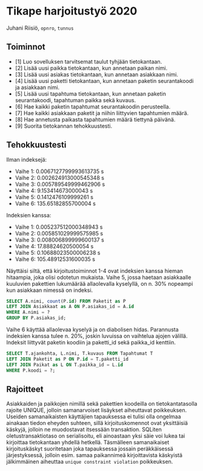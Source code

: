 # Tikape harjoitustyö 2020

Juhani Riisiö, `opnro`, `tunnus`

## Toiminnot

- [1] Luo sovelluksen tarvitsemat taulut tyhjään tietokantaan.
- [2] Lisää uusi paikka tietokantaan, kun annetaan paikan nimi.
- [3] Lisää uusi asiakas tietokantaan, kun annetaan asiakkaan nimi.
- [4] Lisää uusi paketti tietokantaan, kun annetaan paketin seurantakoodi ja asiakkaan nimi.
- [5] Lisää uusi tapahtuma tietokantaan, kun annetaan paketin seurantakoodi, tapahtuman paikka sekä kuvaus.
- [6] Hae kaikki paketin tapahtumat seurantakoodin perusteella.
- [7] Hae kaikki asiakkaan paketit ja niihin liittyvien tapahtumien määrä.
- [8] Hae annetusta paikasta tapahtumien määrä tiettynä päivänä.
- [9] Suorita tietokannan tehokkuustesti.

## Tehokkuustesti

Ilman indeksejä:
- Vaihe 1: 0.0067127799993613735 s
- Vaihe 2: 0.002624913000545348 s
- Vaihe 3: 0.005789549999462906 s
- Vaihe 4: 9.153414673000043 s
- Vaihe 5: 0.1412476109999261 s
- Vaihe 6: 135.65182855700004 s

Indeksien kanssa:
- Vaihe 1: 0.005237512000348943 s
- Vaihe 2: 0.005851029999575985 s
- Vaihe 3: 0.008006899999600137 s
- Vaihe 4: 17.88824620500054 s
- Vaihe 5: 0.10688023500006238 s
- Vaihe 6: 105.48912531600035 s

Näyttäisi siltä, että kirjoitustoiminnot 1-4 ovat indeksien kanssa hieman hitaampia, joka olisi odotetun mukaista. Vaihe 5, jossa haetaan asiakkaalle kuuluvien pakettien lukumäärää allaolevalla kyselyllä, on n. 30% nopeampi kun asiakkaan nimessä on indeksi.

```sql
SELECT A.nimi, count(P.id) FROM Paketit as P
LEFT JOIN Asiakkaat as A ON P.asiakas_id = A.id
WHERE A.nimi = ?
GROUP BY P.asiakas_id;
```

Vaihe 6 käyttää allaolevaa kyselyä ja on diabolisen hidas. Parannusta indeksien kanssa tulee n. 20%, joskin luvuissa on vaihtelua ajojen välillä. Indeksit liittyvät paketin koodiin ja paketti_id sekä paikka_id kenttiin.

```sql
SELECT T.ajankohta, L.nimi, T.kuvaus FROM Tapahtumat T
LEFT JOIN Paketit as P ON P.id = T.paketti_id
LEFT JOIN Paikat as L ON T.paikka_id = L.id
WHERE P.koodi = ?;
```

## Rajoitteet

Asiakkaiden ja paikkojen nimillä sekä pakettien koodeilla on tietokantatasolla rajoite UNIQUE, jolloin samanarvoiset lisäykset aiheuttavat poikkeuksen. Useiden samanaikaisten käyttäjien tapauksessa ei tulisi olla ongelmaa ainakaan tiedon eheyden suhteen, sillä kirjoituskomennot ovat yksittäisiä käskyjä, jolloin ne muodostavat itsessään transaktion. SQLiten oletustransaktiotaso on serialisoitu, eli ainoastaan yksi säie voi lukea tai kirjoittaa tietokantaan yhdellä hetkellä. Täsmälleen samanaikaiset kirjoituskäskyt suoritetaan joka tapauksessa jossain peräkkäisessä järjestyksessä, jolloin esim. samaa paikannimeä kirjoittavista käskyistä jälkimmäinen aiheuttaa `unique constraint violation` poikkeuksen.
